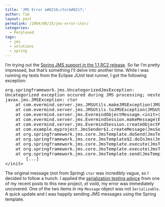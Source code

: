 ```yaml
---
title: 'JMS Error &#8216;ctor&#8217;'
author: Tim
layout: post
permalink: /2004/08/25/jms-error-ctor/
categories:
  - Perplexed
tags:
  - jms
  - solutions
  - spring
---
```

I&#8217;m trying out the [Spring JMS support in the 1.1 RC2 release][1]. So far I&#8217;m pretty impressed, but that&#8217;s something I&#8217;ll delve into another time. While I was running my tests from the Eclipse JUnit test runner, I got the following exception: 

<pre>org.springframework.jms.UncategorizedJmsException: 
Uncategorized exception occured during JMS processing; nested exception is javax.jms.JMSException: ctor
javax.jms.JMSException: ctor
    at com.evermind.server.jms.JMSUtils.makeJMSException(JMSUtils.java:1829)
    at com.evermind.server.jms.JMSUtils.toJMSException(JMSUtils.java:1845)
    at com.evermind.server.jms.EvermindObjectMessage.&lt;init>(EvermindObjectMessage.java:64)
    at com.evermind.server.jms.EvermindSession.makeMessage(EvermindSession.java:1405)
    at com.evermind.server.jms.EvermindSession.createObjectMessage(EvermindSession.java:276)
    at com.example.myproject.JmsSender$1.createMessage(JmsSender.java:59)
    at org.springframework.jms.core.JmsTemplate.doSend(JmsTemplate.java:566)
    at org.springframework.jms.core.JmsTemplate$2.doInJms(JmsTemplate.java:547)
    at org.springframework.jms.core.JmsTemplate.execute(JmsTemplate.java:512)
    at org.springframework.jms.core.JmsTemplate.execute(JmsTemplate.java:524)
    at org.springframework.jms.core.JmsTemplate.send(JmsTemplate.java:545)
        [...]
&lt;/init></pre>

The original message (not from Spring) `ctor` was incredibly vague, so I decided to follow a hunch. I applied the [serialization testing advice][2] from one of my recent posts to this new project, <span lang="fr"><em>et voilà</em></span>, my error was immediately uncovered. One of the two items in my `Message` object was not `Serializable`. A quick update and I was happily sending JMS messages using the Spring template.

 [1]: http://www.springframework.org/news.html#1.1RC2 "ANNOUNCEMENT: Spring Framework 1.1 Release Candidate 2 is available"
 [2]: http://timshadel.com/blog/2004/08/18/1092869770000.html "Testing Out Serialization Gotchas"
